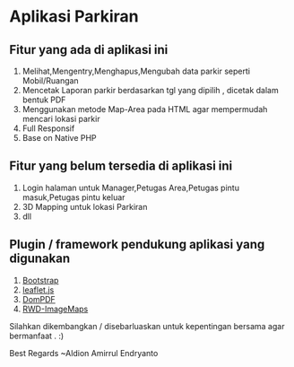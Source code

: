 # Aplikasi Parkiran 

##  Fitur yang ada di aplikasi ini 

1. Melihat,Mengentry,Menghapus,Mengubah data parkir seperti Mobil/Ruangan
2. Mencetak Laporan parkir berdasarkan tgl yang dipilih , dicetak dalam bentuk PDF
3. Menggunakan metode Map-Area pada HTML agar mempermudah mencari lokasi parkir
4. Full Responsif
5. Base on Native PHP

##  Fitur yang belum tersedia di aplikasi ini

1. Login halaman untuk Manager,Petugas Area,Petugas pintu masuk,Petugas pintu keluar
2. 3D Mapping untuk lokasi Parkiran
3. dll

## Plugin / framework pendukung aplikasi yang digunakan

1. [Bootstrap ](https://github.com/twbs/bootstrap)
2. [leaflet.js](https://github.com/Leaflet/Leaflet)
3. [DomPDF](https://github.com/dompdf/dompdf)
4. [RWD-ImageMaps](https://github.com/stowball/jQuery-rwdImageMaps)


Silahkan dikembangkan / disebarluaskan untuk kepentingan bersama agar bermanfaat . :)

Best Regards ~Aldion Amirrul Endryanto
